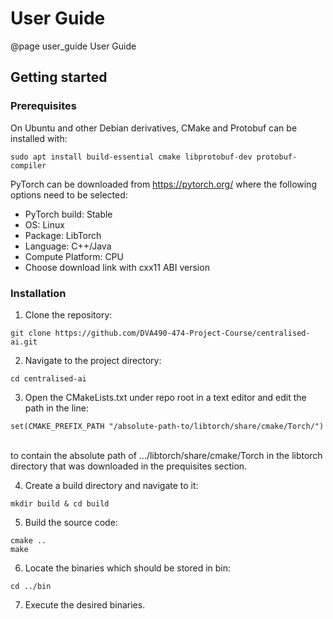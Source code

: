 User Guide
=======================

@page user_guide User Guide

Getting started
-----------------------

### Prerequisites
On Ubuntu and other Debian derivatives, CMake and Protobuf can be installed with:<br/>
```
sudo apt install build-essential cmake libprotobuf-dev protobuf-compiler
```

PyTorch can be downloaded from https://pytorch.org/ where the following options need to be selected:

- PyTorch build: Stable
- OS: Linux
- Package: LibTorch
- Language: C++/Java
- Compute Platform: CPU
- Choose download link with cxx11 ABI version

### Installation
1. Clone the repository:<br/>
```
git clone https://github.com/DVA490-474-Project-Course/centralised-ai.git
```
2. Navigate to the project directory:<br/>
```
cd centralised-ai
```
3. Open the CMakeLists.txt under repo root in a text editor and edit the path in the line:<br/>
```
set(CMAKE_PREFIX_PATH "/absolute-path-to/libtorch/share/cmake/Torch/")
```
<br/>
to contain the absolute path of .../libtorch/share/cmake/Torch in the libtorch directory that was downloaded in the prequisites section.

4. Create a build directory and navigate to it:<br/>
```
mkdir build & cd build
```
5. Build the source code:<br/>
```
cmake ..
make
```
6. Locate the binaries which should be stored in bin:<br/>
```
cd ../bin
```
7. Execute the desired binaries.
